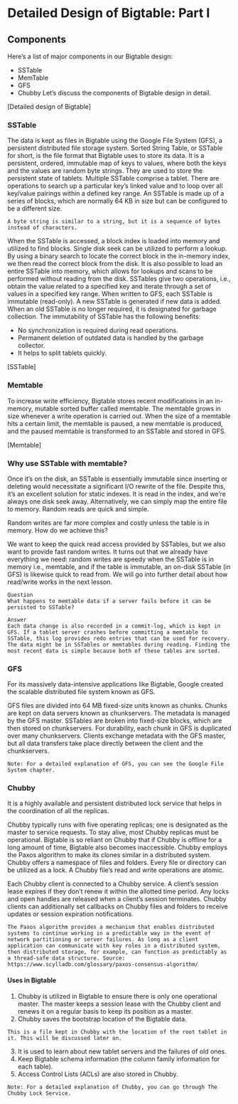 # Detailed Design of Bigtable: Part I
## Components
Here’s a list of major components in our Bigtable design:

- SSTable
- MemTable
- GFS
- Chubby
Let’s discuss the components of Bigtable design in detail.

[Detailed design of Bigtable]

### SSTable
The data is kept as files in Bigtable using the Google File System (GFS), a persistent distributed file storage system. Sorted String Table, or SSTable for short, is the file format that Bigtable uses to store its data. It is a persistent, ordered, immutable map of keys to values, where both the keys and the values are random byte strings. They are used to store the persistent state of tablets. Multiple SSTable comprise a tablet. There are operations to search up a particular key’s linked value and to loop over all key/value pairings within a defined key range. An SSTable is made up of a series of blocks, which are normally 64 KB in size but can be configured to be a different size.

```
A byte string is similar to a string, but it is a sequence of bytes instead of characters.
```
When the SSTable is accessed, a block index is loaded into memory and utilized to find blocks. Single disk seek can be utilized to perform a lookup. By using a binary search to locate the correct block in the in-memory index, we then read the correct block from the disk. It is also possible to load an entire SSTable into memory, which allows for lookups and scans to be performed without reading from the disk. SSTables give two operations, i.e., obtain the value related to a specified key and iterate through a set of values in a specified key range. When written to GFS, each SSTable is immutable (read-only). A new SSTable is generated if new data is added. When an old SSTable is no longer required, it is designated for garbage collection. The immutability of SSTable has the following benefits:

- No synchronization is required during read operations.
- Permanent deletion of outdated data is handled by the garbage collector.
- It helps to split tablets quickly.

[SSTable]

### Memtable
To increase write efficiency, Bigtable stores recent modifications in an in-memory, mutable sorted buffer called memtable. The memtable grows in size whenever a write operation is carried out. When the size of a memtable hits a certain limit, the memtable is paused, a new memtable is produced, and the paused memtable is transformed to an SSTable and stored in GFS.

[Memtable]

### Why use SSTable with memtable?
Once it’s on the disk, an SSTable is essentially immutable since inserting or deleting would necessitate a significant I/O rewrite of the file. Despite this, it’s an excellent solution for static indexes. It is read in the index, and we’re always one disk seek away. Alternatively, we can simply map the entire file to memory. Random reads are quick and simple.

Random writes are far more complex and costly unless the table is in memory. How do we achieve this?

We want to keep the quick read access provided by SSTables, but we also want to provide fast random writes. It turns out that we already have everything we need: random writes are speedy when the SSTable is in memory i.e., memtable, and if the table is immutable, an on-disk SSTable (in GFS) is likewise quick to read from. We will go into further detail about how read/write works in the next lesson.

```
Question
What happens to memtable data if a server fails before it can be persisted to SSTable?

Answer
Each data change is also recorded in a commit-log, which is kept in GFS. If a tablet server crashes before committing a memtable to SSTable, this log provides redo entries that can be used for recovery. The data might be in SSTables or memtables during reading. Finding the most recent data is simple because both of these tables are sorted.
```
### GFS
For its massively data-intensive applications like Bigtable, Google created the scalable distributed file system known as GFS.

GFS files are divided into 64 MB fixed-size units known as chunks. Chunks are kept on data servers known as chunkservers. The metadata is managed by the GFS master. SSTables are broken into fixed-size blocks, which are then stored on chunkservers. For durability, each chunk in GFS is duplicated over many chunkservers. Clients exchange metadata with the GFS master, but all data transfers take place directly between the client and the chunkservers.
```
Note: For a detailed explanation of GFS, you can see the Google File System chapter.
```

### Chubby
It is a highly available and persistent distributed lock service that helps in the coordination of all the replicas.

Chubby typically runs with five operating replicas; one is designated as the master to service requests. To stay alive, most Chubby replicas must be operational. Bigtable is so reliant on Chubby that if Chubby is offline for a long amount of time, Bigtable also becomes inaccessible. Chubby employs the Paxos algorithm to make its clones similar in a distributed system. Chubby offers a namespace of files and folders. Every file or directory can be utilized as a lock. A Chubby file’s read and write operations are atomic.

Each Chubby client is connected to a Chubby service. A client’s session lease expires if they don’t renew it within the allotted time period. Any locks and open handles are released when a client’s session terminates. Chubby clients can additionally set callbacks on Chubby files and folders to receive updates or session expiration notifications.
```
The Paxos algorithm provides a mechanism that enables distributed systems to continue working in a predictable way in the event of network partitioning or server failures. As long as a client application can communicate with key roles in a distributed system, then distributed storage, for example, can function as predictably as a thread-safe data structure. Source: https://www.scylladb.com/glossary/paxos-consensus-algorithm/
```

#### Uses in Bigtable
1. Chubby is utilized in Bigtable to ensure there is only one operational master. The master keeps a session lease with the Chubby client and renews it on a regular basis to keep its position as a master.
2. Chubby saves the bootstrap location of the Bigtable data.
```
This is a file kept in Chubby with the location of the root tablet in it. This will be discussed later on.
```
3. It is used to learn about new tablet servers and the failures of old ones.
4. Keep Bigtable schema information (the column family information for each table).
5. Access Control Lists (ACLs) are also stored in Chubby.
```
Note: For a detailed explanation of Chubby, you can go through The Chubby Lock Service.
```
